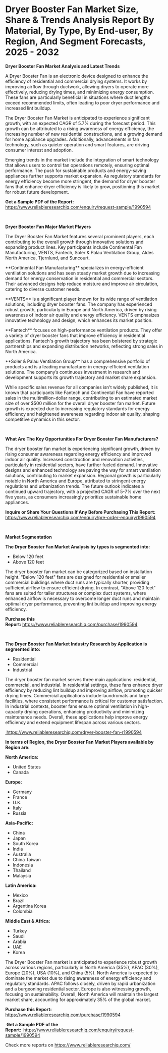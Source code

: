 <p><h1>Dryer Booster Fan Market Size, Share & Trends Analysis Report By Material, By Type, By End-user, By Region, And Segment Forecasts, 2025 - 2032</h1></p><p><strong>Dryer Booster Fan Market Analysis and Latest Trends</strong></p>
<p><p>A Dryer Booster Fan is an electronic device designed to enhance the efficiency of residential and commercial drying systems. It works by improving airflow through ductwork, allowing dryers to operate more effectively, reducing drying times, and minimizing energy consumption. These fans are particularly beneficial in situations where duct lengths exceed recommended limits, often leading to poor dryer performance and increased lint buildup.</p><p>The Dryer Booster Fan Market is anticipated to experience significant growth, with an expected CAGR of 5.7% during the forecast period. This growth can be attributed to a rising awareness of energy efficiency, the increasing number of new residential constructions, and a growing demand for home appliance upgrades. Additionally, advancements in fan technology, such as quieter operation and smart features, are driving consumer interest and adoption.</p><p>Emerging trends in the market include the integration of smart technology that allows users to control fan operations remotely, ensuring optimal performance. The push for sustainable products and energy-saving appliances further supports market expansion. As regulatory standards for energy efficiency become more stringent, the demand for dryer booster fans that enhance dryer efficiency is likely to grow, positioning this market for robust future development.</p></p>
<p><strong>Get a Sample PDF of the Report:&nbsp;</strong> <a href="https://www.reliableresearchiq.com/enquiry/request-sample/1990594?utm_campaign=1743&utm_medium=2&utm_source=Github&utm_content=ia&utm_term=20022025&utm_id=dryer-booster-fan">https://www.reliableresearchiq.com/enquiry/request-sample/1990594</a></p>
<p>&nbsp;</p>
<p><strong>Dryer Booster Fan Major Market Players</strong></p>
<p><p>The Dryer Booster Fan Market features several prominent players, each contributing to the overall growth through innovative solutions and expanding product lines. Key participants include Continental Fan Manufacturing, VENTS, Fantech, Soler & Palau Ventilation Group, Aldes North America, Tjernlund, and Suncourt.</p><p>**Continental Fan Manufacturing** specializes in energy-efficient ventilation solutions and has seen steady market growth due to increasing demand for energy conservation in residential and commercial sectors. Their advanced designs help reduce moisture and improve air circulation, catering to diverse customer needs.</p><p>**VENTS** is a significant player known for its wide range of ventilation solutions, including dryer booster fans. The company has experienced robust growth, particularly in Europe and North America, driven by rising awareness of indoor air quality and energy efficiency. VENTS emphasizes innovative technology and design, which enhances its market position.</p><p>**Fantech** focuses on high-performance ventilation products. They offer a variety of dryer booster fans that improve efficiency in residential applications. Fantech's growth trajectory has been bolstered by strategic partnerships and expanding distribution networks, reflecting strong sales in North America.</p><p>**Soler & Palau Ventilation Group** has a comprehensive portfolio of products and is a leading manufacturer in energy-efficient ventilation solutions. The company’s continuous investment in research and development supports its growth trajectory and market share expansion.</p><p>While specific sales revenue for all companies isn't widely published, it is known that participants like Fantech and Continental Fan have reported sales in the multimillion-dollar range, contributing to an estimated market size of over $500 million for the overall dryer booster fan market. Future growth is expected due to increasing regulatory standards for energy efficiency and heightened awareness regarding indoor air quality, shaping competitive dynamics in this sector.</p></p>
<p>&nbsp;</p>
<p><strong>What Are The Key Opportunities For Dryer Booster Fan Manufacturers?</strong></p>
<p><p>The dryer booster fan market is experiencing significant growth, driven by rising consumer awareness regarding energy efficiency and improved indoor air quality. Increased construction and renovation activities, particularly in residential sectors, have further fueled demand. Innovative designs and enhanced technology are paving the way for smart ventilation solutions, contributing to market expansion. Regional growth is particularly notable in North America and Europe, attributed to stringent energy regulations and urbanization trends. The future outlook indicates a continued upward trajectory, with a projected CAGR of 5-7% over the next five years, as consumers increasingly prioritize sustainable home appliances.</p></p>
<p><strong>Inquire or Share Your Questions If Any Before Purchasing This Report:</strong> <a href="https://www.reliableresearchiq.com/enquiry/pre-order-enquiry/1990594?utm_campaign=1743&utm_medium=2&utm_source=Github&utm_content=ia&utm_term=20022025&utm_id=dryer-booster-fan">https://www.reliableresearchiq.com/enquiry/pre-order-enquiry/1990594</a></p>
<p>&nbsp;</p>
<p><strong>Market Segmentation</strong></p>
<p><strong>The Dryer Booster Fan Market Analysis by types is segmented into:</strong></p>
<p><ul><li>Below 120 feet</li><li>Above 120 feet</li></ul></p>
<p><p>The dryer booster fan market can be categorized based on installation height. "Below 120 feet" fans are designed for residential or smaller commercial buildings where duct runs are typically shorter, providing sufficient airflow to ensure efficient drying. In contrast, "Above 120 feet" fans are suited for taller structures or complex duct systems, where enhanced airflow is necessary to overcome longer duct runs and maintain optimal dryer performance, preventing lint buildup and improving energy efficiency.</p></p>
<p><strong>Purchase this Report:&nbsp;</strong><a href="https://www.reliableresearchiq.com/purchase/1990594?utm_campaign=1743&utm_medium=2&utm_source=Github&utm_content=ia&utm_term=20022025&utm_id=dryer-booster-fan">https://www.reliableresearchiq.com/purchase/1990594</a></p>
<p>&nbsp;</p>
<p><strong>The Dryer Booster Fan Market Industry Research by Application is segmented into:</strong></p>
<p><ul><li>Residential</li><li>Commercial</li><li>Industrial</li></ul></p>
<p><p>The dryer booster fan market serves three main applications: residential, commercial, and industrial. In residential settings, these fans enhance dryer efficiency by reducing lint buildup and improving airflow, promoting quicker drying times. Commercial applications include laundromats and large facilities, where consistent performance is critical for customer satisfaction. In industrial contexts, booster fans ensure optimal ventilation in high-capacity drying operations, enhancing productivity and minimizing maintenance needs. Overall, these applications help improve energy efficiency and extend equipment lifespan across various sectors.</p></p>
<p><a href="https://www.reliableresearchiq.com/dryer-booster-fan-r1990594?utm_campaign=1743&utm_medium=2&utm_source=Github&utm_content=ia&utm_term=20022025&utm_id=dryer-booster-fan">&nbsp;https://www.reliableresearchiq.com/dryer-booster-fan-r1990594</a></p>
<p><strong>In terms of Region, the Dryer Booster Fan Market Players available by Region are:</strong></p>
<p>
    <p> <strong> North America: </strong>
        <ul>
            <li>United States</li>
            <li>Canada</li>
        </ul>
        </p> 
    <p> <strong> Europe: </strong>
        <ul>
            <li>Germany</li>
            <li>France</li>
            <li>U.K.</li>
            <li>Italy</li>
            <li>Russia</li>
        </ul>
        </p> 
    <p> <strong> Asia-Pacific: </strong>
        <ul>
            <li>China</li>
            <li>Japan</li>
            <li>South Korea</li>
            <li>India</li>
            <li>Australia</li>
            <li>China Taiwan</li>
            <li>Indonesia</li>
            <li>Thailand</li>
            <li>Malaysia</li>
        </ul>
        </p> 
    <p> <strong> Latin America: </strong>
        <ul>
            <li>Mexico</li>
            <li>Brazil</li>
            <li>Argentina Korea</li>
            <li>Colombia</li>
        </ul>
        </p> 
    <p> <strong> Middle East & Africa: </strong>
        <ul>
            <li>Turkey</li>
            <li>Saudi</li>
            <li>Arabia</li>
            <li>UAE</li>
            <li>Korea</li>
        </ul>
    </p>
    </p>
<p><p>The Dryer Booster Fan market is anticipated to experience robust growth across various regions, particularly in North America (35%), APAC (30%), Europe (20%), USA (10%), and China (5%). North America is expected to dominate the market due to rising awareness of energy efficiency and regulatory standards. APAC follows closely, driven by rapid urbanization and a burgeoning residential sector. Europe is also witnessing growth, focusing on sustainability. Overall, North America will maintain the largest market share, accounting for approximately 35% of the global market.</p></p>
<p><strong>Purchase this Report: </strong><a href="https://www.reliableresearchiq.com/purchase/1990594?utm_campaign=1743&utm_medium=2&utm_source=Github&utm_content=ia&utm_term=20022025&utm_id=dryer-booster-fan">https://www.reliableresearchiq.com/purchase/1990594</a></p>
<p>&nbsp;<strong>Get a Sample PDF of the Report:&nbsp;&nbsp;</strong><a href="https://www.reliableresearchiq.com/enquiry/request-sample/1990594?utm_campaign=1743&utm_medium=2&utm_source=Github&utm_content=ia&utm_term=20022025&utm_id=dryer-booster-fan">https://www.reliableresearchiq.com/enquiry/request-sample/1990594</a></p>
<p><strong></strong></p>
<p>Check more reports on <a href="https://www.reliableresearchiq.com/?utm_campaign=1743&utm_medium=2&utm_source=Github&utm_content=ia&utm_term=20022025&utm_id=dryer-booster-fan">https://www.reliableresearchiq.com/</a></p>
